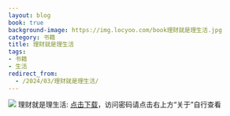 ```yaml
---
layout: blog
book: true
background-image: https://img.locyoo.com/book理财就是理生活.jpg
category: 书籍
title: 理财就是理生活
tags:
- 书籍
- 生活
redirect_from:
  - /2024/03/理财就是理生活/
---
```

![](https://img.locyoo.com/book理财就是理生活.jpg)
理财就是理生活: <a name = "ref1" href="https://url18.ctfile.com/f/50983618-1225827457-ce7772?p=3619">点击下载</a>，访问密码请点击右上方“关于”自行查看